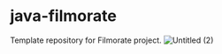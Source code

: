 # java-filmorate
Template repository for Filmorate project.
![Untitled (2)](https://user-images.githubusercontent.com/108333044/210883205-6e2b5506-7949-4c3d-8615-bac50828785b.png)


